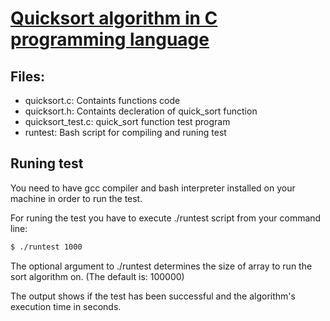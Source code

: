 # [Quicksort algorithm in C programming language](https://en.wikipedia.org/wiki/Quicksort)

##  Files:
* quicksort.c:       Containts functions code
* quicksort.h:       Containts decleration of quick_sort function
* quicksort_test.c:  quick_sort function test program
* runtest:           Bash script for compiling and runing test

## Runing test
You need to have gcc compiler and bash interpreter installed on your machine in order to run the test.

For runing the test you have to execute ./runtest script from your command line:
```Bash
$ ./runtest 1000
```
The optional argument to ./runtest determines the size of array to run the sort algorithm on. (The default is: 100000)

The output shows if the test has been successful and the algorithm's execution time in seconds.
